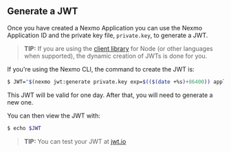## Generate a JWT

Once you have created a Nexmo Application you can use the Nexmo Application ID and the private key file, `private.key`, to generate a JWT.

> **TIP:** If you are using the [client library](/messages/concepts/client-library) for Node (or other languages when supported), the dynamic creation of JWTs is done for you.

If you're using the Nexmo CLI, the command to create the JWT is:

``` bash
$ JWT="$(nexmo jwt:generate private.key exp=$(($(date +%s)+86400)) application_id=NEXMO_APPLICATION_ID)"
```

This JWT will be valid for one day. After that, you will need to generate a new one.

You can then view the JWT with:

``` bash
$ echo $JWT
```

> **TIP:** You can test your JWT at [jwt.io](https://jwt.io)

